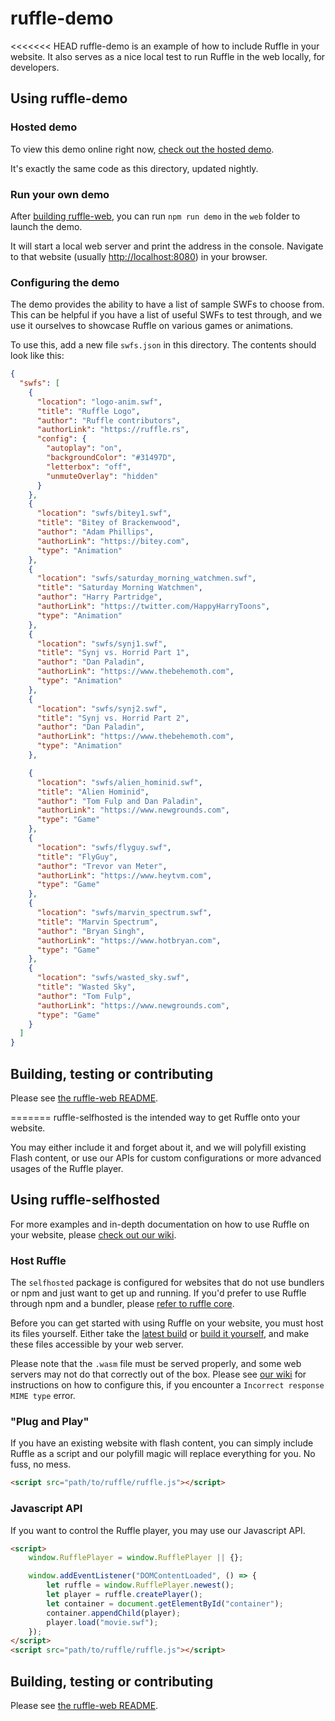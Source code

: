 # ruffle-demo

<<<<<<< HEAD
ruffle-demo is an example of how to include Ruffle in your website.
It also serves as a nice local test to run Ruffle in the web locally, for developers.

## Using ruffle-demo

### Hosted demo

To view this demo online right now, [check out the hosted demo](https://ruffle.rs/demo).

It's exactly the same code as this directory, updated nightly.

### Run your own demo

After [building ruffle-web](https://github.com/ruffle-rs/ruffle/blob/master/web/README.md#building-from-source),
you can run `npm run demo` in the `web` folder to launch the demo.

It will start a local web server and print the address in the console.
Navigate to that website (usually [http://localhost:8080](http://localhost:8080)) in your browser.

### Configuring the demo

The demo provides the ability to have a list of sample SWFs to choose from.
This can be helpful if you have a list of useful SWFs to test through, and we use it ourselves
to showcase Ruffle on various games or animations.

To use this, add a new file `swfs.json` in this directory. The contents should look like this:

```json
{
  "swfs": [
    {
      "location": "logo-anim.swf",
      "title": "Ruffle Logo",
      "author": "Ruffle contributors",
      "authorLink": "https://ruffle.rs",
      "config": {
        "autoplay": "on",
        "backgroundColor": "#31497D",
        "letterbox": "off",
        "unmuteOverlay": "hidden"
      }
    },
    {
      "location": "swfs/bitey1.swf",
      "title": "Bitey of Brackenwood",
      "author": "Adam Phillips",
      "authorLink": "https://bitey.com",
      "type": "Animation"
    },
    {
      "location": "swfs/saturday_morning_watchmen.swf",
      "title": "Saturday Morning Watchmen",
      "author": "Harry Partridge",
      "authorLink": "https://twitter.com/HappyHarryToons",
      "type": "Animation"
    },
    {
      "location": "swfs/synj1.swf",
      "title": "Synj vs. Horrid Part 1",
      "author": "Dan Paladin",
      "authorLink": "https://www.thebehemoth.com",
      "type": "Animation"
    },
    {
      "location": "swfs/synj2.swf",
      "title": "Synj vs. Horrid Part 2",
      "author": "Dan Paladin",
      "authorLink": "https://www.thebehemoth.com",
      "type": "Animation"
    },

    {
      "location": "swfs/alien_hominid.swf",
      "title": "Alien Hominid",
      "author": "Tom Fulp and Dan Paladin",
      "authorLink": "https://www.newgrounds.com",
      "type": "Game"
    },
    {
      "location": "swfs/flyguy.swf",
      "title": "FlyGuy",
      "author": "Trevor van Meter",
      "authorLink": "https://www.heytvm.com",
      "type": "Game"
    },
    {
      "location": "swfs/marvin_spectrum.swf",
      "title": "Marvin Spectrum",
      "author": "Bryan Singh",
      "authorLink": "https://www.hotbryan.com",
      "type": "Game"
    },
    {
      "location": "swfs/wasted_sky.swf",
      "title": "Wasted Sky",
      "author": "Tom Fulp",
      "authorLink": "https://www.newgrounds.com",
      "type": "Game"
    }
  ]
}
```

## Building, testing or contributing

Please see [the ruffle-web README](https://github.com/ruffle-rs/ruffle/blob/master/web/README.md).

=======
ruffle-selfhosted is the intended way to get Ruffle onto your website.

You may either include it and forget about it, and we will polyfill existing Flash content,
or use our APIs for custom configurations or more advanced usages of the Ruffle player.

## Using ruffle-selfhosted

For more examples and in-depth documentation on how to use Ruffle on your website, please
[check out our wiki](https://github.com/ruffle-rs/ruffle/wiki/Using-Ruffle#web).

### Host Ruffle

The `selfhosted` package is configured for websites that do not use bundlers or npm and just want
to get up and running. If you'd prefer to use Ruffle through npm and a bundler, please 
[refer to ruffle core](https://github.com/ruffle-rs/ruffle/tree/master/web/packages/core).

Before you can get started with using Ruffle on your website, you must host its files yourself.
Either take the [latest build](https://github.com/ruffle-rs/ruffle/releases)
or [build it yourself](https://github.com/ruffle-rs/ruffle/blob/master/web/README.md), and make these files accessible by your web server.

Please note that the `.wasm` file must be served properly, and some web servers may not do that
correctly out of the box. Please see [our wiki](https://github.com/ruffle-rs/ruffle/wiki/Using-Ruffle#configure-wasm-mime-type)
for instructions on how to configure this, if you encounter a `Incorrect response MIME type` error.

### "Plug and Play"

If you have an existing website with flash content, you can simply include Ruffle as a script and
our polyfill magic will replace everything for you. No fuss, no mess.

```html
<script src="path/to/ruffle/ruffle.js"></script>
```

### Javascript API

If you want to control the Ruffle player, you may use our Javascript API.

```html
<script>
    window.RufflePlayer = window.RufflePlayer || {};

    window.addEventListener("DOMContentLoaded", () => {
        let ruffle = window.RufflePlayer.newest();
        let player = ruffle.createPlayer();
        let container = document.getElementById("container");
        container.appendChild(player);
        player.load("movie.swf");
    });
</script>
<script src="path/to/ruffle/ruffle.js"></script>
```

## Building, testing or contributing

Please see [the ruffle-web README](https://github.com/ruffle-rs/ruffle/blob/master/web/README.md).